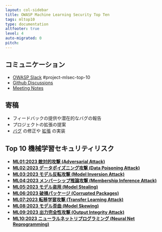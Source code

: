 ```yaml
---
layout: col-sidebar
title: OWASP Machine Learning Security Top Ten
tags: mltop10
type: documentation
altfooter: true
level: 4
auto-migrated: 0
pitch:
---
```


## コミュニケーション

- [OWASP Slack](https://owasp.org/slack/invite) #project-mlsec-top-10
- [Github Discussions](https://github.com/OWASP/www-project-machine-learning-security-top-10/discussions)
- [Meeting Notes](https://github.com/OWASP/www-project-machine-learning-security-top-10/issues?q=label%3Ameeting)

## 寄稿

- フィードバックの提供や潜在的なバグの報告
- プロジェクトの拡張の提案
- [バグ](https://github.com/owasp/www-project-machine-learning-security-top-10/issues?q=is%3Aopen+is%3Aissue+label%3Abug) の修正や [拡張](https://github.com/owasp/www-project-machine-learning-security-top-10/issues?q=is%3Aopen+is%3Aissue+label%3Aenhancement) の実装

## Top 10 機械学習セキュリティリスク

- [**ML01:2023 敵対的攻撃 (Adversarial Attack)**](2023/ML01_2023-Adversarial_Attack.md)
- [**ML02:2023 データポイズニング攻撃 (Data Poisoning Attack)**](2023/ML02_2023-Data_Poisoning_Attack.md)
- [**ML03:2023 モデル反転攻撃 (Model Inversion Attack)**](2023/ML03_2023-Model_Inversion_Attack.md)
- [**ML04:2023 メンバーシップ推論攻撃 (Membership Inference Attack)**](2023/ML04_2023-Membership_Inference_Attack.md)
- [**ML05:2023 モデル盗用 (Model Stealing)**](2023/ML05_2023-Model_Stealing.md)
- [**ML06:2023 破損パッケージ (Corrupted Packages)**](2023/ML06_2023-Corrupted_Packages.md)
- [**ML07:2023 転移学習攻撃 (Transfer Learning Attack)**](2023/ML07_2023-Transfer_Learning_Attack.md)
- [**ML08:2023 モデル歪曲 (Model Skewing)**](2023/ML08_2023-Model_Skewing.md)
- [**ML09:2023 出力完全性攻撃 (Output Integrity Attack)**](2023/ML09_2023-Output_Integrity_Attack.md)
- [**ML10:2023 ニューラルネットリプログラミング (Neural Net Reprogramming)**](2023/ML10_2023-Neural_Net_Reprogramming.md)
